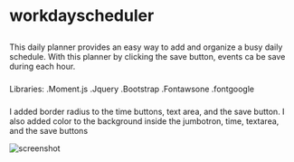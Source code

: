 # workdayscheduler
##
This daily planner provides an easy way to add and organize a 
busy daily schedule. With this planner by clicking the save button, events ca be save during each hour. 

### 
Libraries:
.Moment.js
.Jquery
.Bootstrap
.Fontawsone
.fontgoogle
#####
I added border radius to the time buttons, text area, and the save button. I also added color to the background inside the jumbotron, time, textarea, and the save buttons
 
![screenshot](https://user-images.githubusercontent.com/72178042/111054685-188d2080-8434-11eb-8f4f-bcb9e6139252.png)

